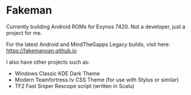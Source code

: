 # Fakeman

Currently building Android ROMs for Exynos 7420. Not a developer, just a project for me.

For the latest Android and MindTheGapps Legacy builds, visit here:
<https://fakemanoan.github.io>

I also have other projects such as:
- Windows Classic KDE Dark Theme
- Modern Teamfortress.tv CSS Theme (for use with Stylus or similar)
- TF2 Fast Sniper Rescope script (written in Scalu)

